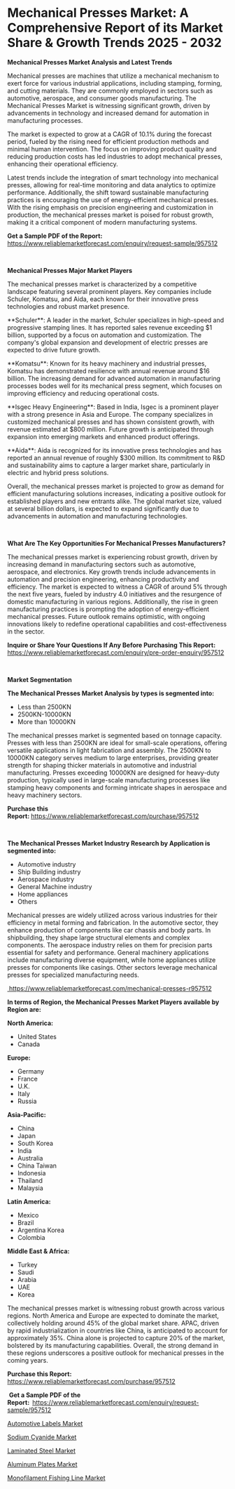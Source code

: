 <p><h1>Mechanical Presses Market: A Comprehensive Report of its Market Share & Growth Trends 2025 - 2032</h1></p><p><strong>Mechanical Presses Market Analysis and Latest Trends</strong></p>
<p><p>Mechanical presses are machines that utilize a mechanical mechanism to exert force for various industrial applications, including stamping, forming, and cutting materials. They are commonly employed in sectors such as automotive, aerospace, and consumer goods manufacturing. The Mechanical Presses Market is witnessing significant growth, driven by advancements in technology and increased demand for automation in manufacturing processes.</p><p>The market is expected to grow at a CAGR of 10.1% during the forecast period, fueled by the rising need for efficient production methods and minimal human intervention. The focus on improving product quality and reducing production costs has led industries to adopt mechanical presses, enhancing their operational efficiency. </p><p>Latest trends include the integration of smart technology into mechanical presses, allowing for real-time monitoring and data analytics to optimize performance. Additionally, the shift toward sustainable manufacturing practices is encouraging the use of energy-efficient mechanical presses. With the rising emphasis on precision engineering and customization in production, the mechanical presses market is poised for robust growth, making it a critical component of modern manufacturing systems.</p></p>
<p><strong>Get a Sample PDF of the Report:&nbsp;</strong> <a href="https://www.reliablemarketforecast.com/enquiry/request-sample/957512?utm_campaign=1080&utm_medium=2&utm_source=Github&utm_content=ia&utm_term=02042025&utm_id=mechanical-presses">https://www.reliablemarketforecast.com/enquiry/request-sample/957512</a></p>
<p>&nbsp;</p>
<p><strong>Mechanical Presses Major Market Players</strong></p>
<p><p>The mechanical presses market is characterized by a competitive landscape featuring several prominent players. Key companies include Schuler, Komatsu, and Aida, each known for their innovative press technologies and robust market presence.</p><p>**Schuler**: A leader in the market, Schuler specializes in high-speed and progressive stamping lines. It has reported sales revenue exceeding $1 billion, supported by a focus on automation and customization. The company's global expansion and development of electric presses are expected to drive future growth.</p><p>**Komatsu**: Known for its heavy machinery and industrial presses, Komatsu has demonstrated resilience with annual revenue around $16 billion. The increasing demand for advanced automation in manufacturing processes bodes well for its mechanical press segment, which focuses on improving efficiency and reducing operational costs.</p><p>**Isgec Heavy Engineering**: Based in India, Isgec is a prominent player with a strong presence in Asia and Europe. The company specializes in customized mechanical presses and has shown consistent growth, with revenue estimated at $800 million. Future growth is anticipated through expansion into emerging markets and enhanced product offerings.</p><p>**Aida**: Aida is recognized for its innovative press technologies and has reported an annual revenue of roughly $300 million. Its commitment to R&D and sustainability aims to capture a larger market share, particularly in electric and hybrid press solutions.</p><p>Overall, the mechanical presses market is projected to grow as demand for efficient manufacturing solutions increases, indicating a positive outlook for established players and new entrants alike. The global market size, valued at several billion dollars, is expected to expand significantly due to advancements in automation and manufacturing technologies.</p></p>
<p>&nbsp;</p>
<p><strong>What Are The Key Opportunities For Mechanical Presses Manufacturers?</strong></p>
<p><p>The mechanical presses market is experiencing robust growth, driven by increasing demand in manufacturing sectors such as automotive, aerospace, and electronics. Key growth trends include advancements in automation and precision engineering, enhancing productivity and efficiency. The market is expected to witness a CAGR of around 5% through the next five years, fueled by industry 4.0 initiatives and the resurgence of domestic manufacturing in various regions. Additionally, the rise in green manufacturing practices is prompting the adoption of energy-efficient mechanical presses. Future outlook remains optimistic, with ongoing innovations likely to redefine operational capabilities and cost-effectiveness in the sector.</p></p>
<p><strong>Inquire or Share Your Questions If Any Before Purchasing This Report:</strong> <a href="https://www.reliablemarketforecast.com/enquiry/pre-order-enquiry/957512?utm_campaign=1080&utm_medium=2&utm_source=Github&utm_content=ia&utm_term=02042025&utm_id=mechanical-presses">https://www.reliablemarketforecast.com/enquiry/pre-order-enquiry/957512</a></p>
<p>&nbsp;</p>
<p><strong>Market Segmentation</strong></p>
<p><strong>The Mechanical Presses Market Analysis by types is segmented into:</strong></p>
<p><ul><li>Less than 2500KN</li><li>2500KN-10000KN</li><li>More than 10000KN</li></ul></p>
<p><p>The mechanical presses market is segmented based on tonnage capacity. Presses with less than 2500KN are ideal for small-scale operations, offering versatile applications in light fabrication and assembly. The 2500KN to 10000KN category serves medium to large enterprises, providing greater strength for shaping thicker materials in automotive and industrial manufacturing. Presses exceeding 10000KN are designed for heavy-duty production, typically used in large-scale manufacturing processes like stamping heavy components and forming intricate shapes in aerospace and heavy machinery sectors.</p></p>
<p><strong>Purchase this Report:&nbsp;</strong><a href="https://www.reliablemarketforecast.com/purchase/957512?utm_campaign=1080&utm_medium=2&utm_source=Github&utm_content=ia&utm_term=02042025&utm_id=mechanical-presses">https://www.reliablemarketforecast.com/purchase/957512</a></p>
<p>&nbsp;</p>
<p><strong>The Mechanical Presses Market Industry Research by Application is segmented into:</strong></p>
<p><ul><li>Automotive industry</li><li>Ship Building industry</li><li>Aerospace industry</li><li>General Machine industry</li><li>Home appliances</li><li>Others</li></ul></p>
<p><p>Mechanical presses are widely utilized across various industries for their efficiency in metal forming and fabrication. In the automotive sector, they enhance production of components like car chassis and body parts. In shipbuilding, they shape large structural elements and complex components. The aerospace industry relies on them for precision parts essential for safety and performance. General machinery applications include manufacturing diverse equipment, while home appliances utilize presses for components like casings. Other sectors leverage mechanical presses for specialized manufacturing needs.</p></p>
<p><a href="https://www.reliablemarketforecast.com/mechanical-presses-r957512?utm_campaign=1080&utm_medium=2&utm_source=Github&utm_content=ia&utm_term=02042025&utm_id=mechanical-presses">&nbsp;https://www.reliablemarketforecast.com/mechanical-presses-r957512</a></p>
<p><strong>In terms of Region, the Mechanical Presses Market Players available by Region are:</strong></p>
<p>
    <p> <strong> North America: </strong>
        <ul>
            <li>United States</li>
            <li>Canada</li>
        </ul>
        </p> 
    <p> <strong> Europe: </strong>
        <ul>
            <li>Germany</li>
            <li>France</li>
            <li>U.K.</li>
            <li>Italy</li>
            <li>Russia</li>
        </ul>
        </p> 
    <p> <strong> Asia-Pacific: </strong>
        <ul>
            <li>China</li>
            <li>Japan</li>
            <li>South Korea</li>
            <li>India</li>
            <li>Australia</li>
            <li>China Taiwan</li>
            <li>Indonesia</li>
            <li>Thailand</li>
            <li>Malaysia</li>
        </ul>
        </p> 
    <p> <strong> Latin America: </strong>
        <ul>
            <li>Mexico</li>
            <li>Brazil</li>
            <li>Argentina Korea</li>
            <li>Colombia</li>
        </ul>
        </p> 
    <p> <strong> Middle East & Africa: </strong>
        <ul>
            <li>Turkey</li>
            <li>Saudi</li>
            <li>Arabia</li>
            <li>UAE</li>
            <li>Korea</li>
        </ul>
    </p>
    </p>
<p><p>The mechanical presses market is witnessing robust growth across various regions. North America and Europe are expected to dominate the market, collectively holding around 45% of the global market share. APAC, driven by rapid industrialization in countries like China, is anticipated to account for approximately 35%. China alone is projected to capture 20% of the market, bolstered by its manufacturing capabilities. Overall, the strong demand in these regions underscores a positive outlook for mechanical presses in the coming years.</p></p>
<p><strong>Purchase this Report: </strong><a href="https://www.reliablemarketforecast.com/purchase/957512?utm_campaign=1080&utm_medium=2&utm_source=Github&utm_content=ia&utm_term=02042025&utm_id=mechanical-presses">https://www.reliablemarketforecast.com/purchase/957512</a></p>
<p>&nbsp;<strong>Get a Sample PDF of the Report:&nbsp;&nbsp;</strong><a href="https://www.reliablemarketforecast.com/enquiry/request-sample/957512?utm_campaign=1080&utm_medium=2&utm_source=Github&utm_content=ia&utm_term=02042025&utm_id=mechanical-presses">https://www.reliablemarketforecast.com/enquiry/request-sample/957512</a></p>
<p><strong></strong></p>
<p><p><a href="https://github.com/onutsheinz/Market-Research-Report-List-1/blob/main/automotive-labels-market.md?utm_campaign=1080&utm_medium=2&utm_source=Github&utm_content=ia&utm_term=02042025&utm_id=mechanical-presses">Automotive Labels Market</a></p><p><a href="https://github.com/pezezlarue7h/Market-Research-Report-List-1/blob/main/sodium-cyanide-market.md?utm_campaign=1080&utm_medium=2&utm_source=Github&utm_content=ia&utm_term=02042025&utm_id=mechanical-presses">Sodium Cyanide Market</a></p><p><a href="https://github.com/wycheelwayeu/Market-Research-Report-List-1/blob/main/laminated-steel-market.md?utm_campaign=1080&utm_medium=2&utm_source=Github&utm_content=ia&utm_term=02042025&utm_id=mechanical-presses">Laminated Steel Market</a></p><p><a href="https://github.com/lazloklitz2e/Market-Research-Report-List-1/blob/main/aluminum-plates-market.md?utm_campaign=1080&utm_medium=2&utm_source=Github&utm_content=ia&utm_term=02042025&utm_id=mechanical-presses">Aluminum Plates Market</a></p><p><a href="https://github.com/rueffmuoloqw/Market-Research-Report-List-1/blob/main/monofilament-fishing-line-market.md?utm_campaign=1080&utm_medium=2&utm_source=Github&utm_content=ia&utm_term=02042025&utm_id=mechanical-presses">Monofilament Fishing Line Market</a></p></p>